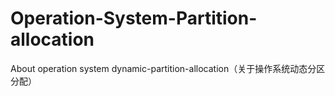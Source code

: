 # Operation-System-Partition-allocation
About operation system dynamic-partition-allocation（关于操作系统动态分区分配）
